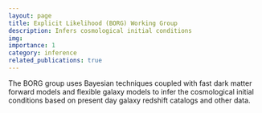 ```yaml
---
layout: page
title: Explicit Likelihood (BORG) Working Group
description: Infers cosmological initial conditions
img:
importance: 1
category: inference
related_publications: true
---
```


The BORG group uses Bayesian techniques coupled with fast dark matter forward models and flexible galaxy models to infer the cosmological initial conditions based on present day galaxy redshift catalogs and other data.
